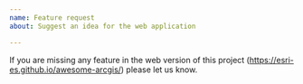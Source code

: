 ```yaml
---
name: Feature request
about: Suggest an idea for the web application

---
```


If you are missing any feature in the web version of this project (https://esri-es.github.io/awesome-arcgis/) please let us know.
